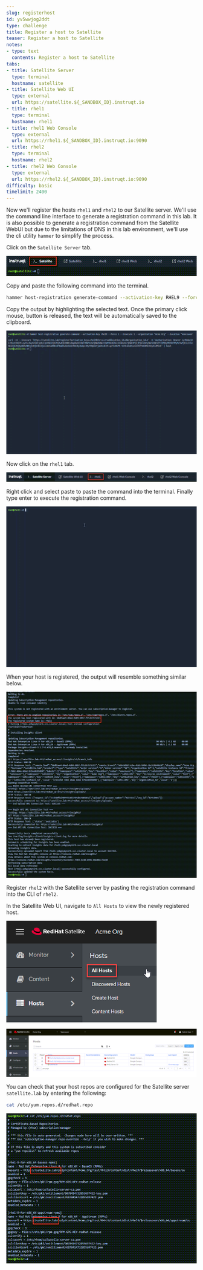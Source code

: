 ```yaml
---
slug: registerhost
id: yv5wwjog2ddt
type: challenge
title: Register a host to Satellite
teaser: Register a host to Satellite
notes:
- type: text
  contents: Register a host to Satellite
tabs:
- title: Satellite Server
  type: terminal
  hostname: satellite
- title: Satellite Web UI
  type: external
  url: https://satellite.${_SANDBOX_ID}.instruqt.io
- title: rhel1
  type: terminal
  hostname: rhel1
- title: rhel1 Web Console
  type: external
  url: https://rhel1.${_SANDBOX_ID}.instruqt.io:9090
- title: rhel2
  type: terminal
  hostname: rhel2
- title: rhel2 Web Console
  type: external
  url: https://rhel2.${_SANDBOX_ID}.instruqt.io:9090
difficulty: basic
timelimit: 2400
---
```

<!-- markdownlint-disable MD033 -->

Now we'll register the hosts `rhel1` and `rhel2` to our Satellite server. We'll use the command line interface to generate a registration command in this lab. It is also possible to generate a registration command from the Satellite WebUI but due to the limitations of DNS in this lab environment, we'll use the cli utility `hammer` to simplify the process.

Click on the `Satellite Server` tab.

![satellite tab](../assets/satellite-tab.png)

Copy and paste the following command into the terminal.

```bash
hammer host-registration generate-command --activation-key RHEL9 --force 1 --insecure 1 --organization "Acme Org" --location "Vancouver"
```

Copy the output by highlighting the selected text. Once the primary click mouse, button is released, the text will be automatically saved to the clipboard.

![copypaste](../assets/copypaste.gif)

Now click on the `rhel1` tab.

![rhel1 tab](../assets/rhel1.png)

Right click and select paste to paste the command into the terminal. Finally type enter to execute the registration command.

![rhel1 regging](../assets/registrationrhel1.gif)

When your host is registered, the output will resemble something similar below.

![registered](../assets/registrationofhost.png)

Register `rhel2` with the Satellite server by pasting the registration command into the CLI of `rhel2`.

In the Satellite Web UI, navigate to `All Hosts` to view the newly registered host.

![registeredhost](../assets/registeredhost.png)

![webuiregistered](../assets/webuiregistered.png)

You can check that your host repos are configured for the Satellite server `satellite.lab` by entering the following:

```bash
cat /etc/yum.repos.d/redhat.repo
```

![repolist](../assets/repolist.png)
